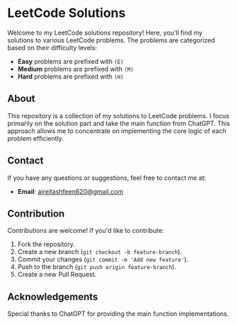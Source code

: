 # LeetCode Solutions

Welcome to my LeetCode solutions repository! Here, you'll find my solutions to various LeetCode problems. The problems are categorized based on their difficulty levels:

- **Easy** problems are prefixed with `(E)`
- **Medium** problems are prefixed with `(M)`
- **Hard** problems are prefixed with `(H)`

## About

This repository is a collection of my solutions to LeetCode problems. I focus primarily on the solution part and take the main function from ChatGPT. This approach allows me to concentrate on implementing the core logic of each problem efficiently.


## Contact

If you have any questions or suggestions, feel free to contact me at:

- **Email**: airejtashfeen620@gmail.com

## Contribution

Contributions are welcome! If you'd like to contribute:

1. Fork the repository.
2. Create a new branch (`git checkout -b feature-branch`).
3. Commit your changes (`git commit -m 'Add new feature'`).
4. Push to the branch (`git push origin feature-branch`).
5. Create a new Pull Request.


## Acknowledgements

Special thanks to ChatGPT for providing the main function implementations.
